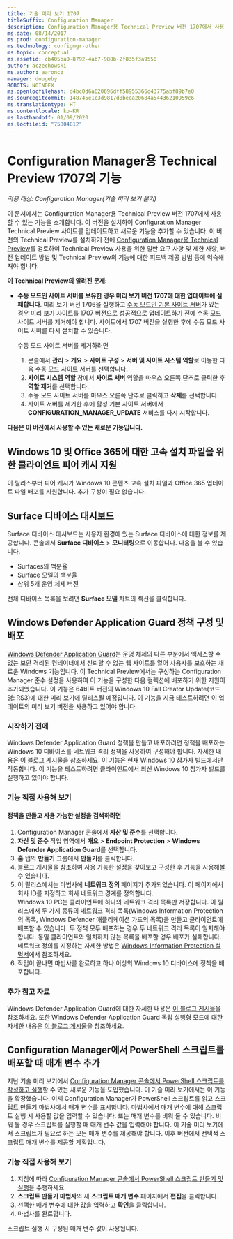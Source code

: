 ```yaml
---
title: 기술 미리 보기 1707
titleSuffix: Configuration Manager
description: Configuration Manager용 Technical Preview 버전 1707에서 사용 가능한 기능에 대해 알아봅니다.
ms.date: 08/14/2017
ms.prod: configuration-manager
ms.technology: configmgr-other
ms.topic: conceptual
ms.assetid: cb405ba0-8792-4ab7-988b-2f835f3a9550
author: aczechowski
ms.author: aaroncz
manager: dougeby
ROBOTS: NOINDEX
ms.openlocfilehash: d4bc0d6a620696dff58955366d43775abf89b7e0
ms.sourcegitcommit: 148745e1c3d9817d8beea20684a54436210959c6
ms.translationtype: HT
ms.contentlocale: ko-KR
ms.lasthandoff: 01/09/2020
ms.locfileid: "75804812"
---
```

# <a name="capabilities-in-technical-preview-1707-for-configuration-manager"></a>Configuration Manager용 Technical Preview 1707의 기능

*적용 대상: Configuration Manager(기술 미리 보기 분기)*

이 문서에서는 Configuration Manager용 Technical Preview 버전 1707에서 사용할 수 있는 기능을 소개합니다. 이 버전을 설치하여 Configuration Manager Technical Preview 사이트를 업데이트하고 새로운 기능을 추가할 수 있습니다. 이 버전의 Technical Preview를 설치하기 전에 [Configuration Manager용 Technical Preview](../../core/get-started/technical-preview.md)를 검토하여 Technical Preview 사용을 위한 일반 요구 사항 및 제한 사항, 버전 업데이트 방법 및 Technical Preview의 기능에 대한 피드백 제공 방법 등에 익숙해져야 합니다.     


<!--  Known Issues Template   
**Known Issues in this Technical Preview:**
-   **Issue Name**. Details
    Workaround details.
-->

**이 Technical Preview의 알려진 문제:**
- **수동 모드인 사이트 서버를 보유한 경우 미리 보기 버전 1707에 대한 업데이트에 실패합니다**. 미리 보기 버전 1706을 실행하고 [수동 모드인 기본 사이트 서버](/sccm/core/get-started/capabilities-in-technical-preview-1706#site-server-role-high-availability)가 있는 경우 미리 보기 사이트를 1707 버전으로 성공적으로 업데이트하기 전에 수동 모드 사이트 서버를 제거해야 합니다. 사이트에서 1707 버전을 실행한 후에 수동 모드 사이트 서버를 다시 설치할 수 있습니다.

  수동 모드 사이트 서버를 제거하려면
  1. 콘솔에서 **관리** > **개요** > **사이트 구성** > **서버 및 사이트 시스템 역할**로 이동한 다음 수동 모드 사이트 서버를 선택합니다.
  2. **사이트 시스템 역할** 창에서 **사이트 서버** 역할을 마우스 오른쪽 단추로 클릭한 후 **역할 제거**를 선택합니다.
  3. 수동 모드 사이트 서버를 마우스 오른쪽 단추로 클릭하고 **삭제**를 선택합니다.
  4. 사이트 서버를 제거한 후에 활성 기본 사이트 서버에서 **CONFIGURATION_MANAGER_UPDATE** 서비스를 다시 시작합니다.



**다음은 이 버전에서 사용할 수 있는 새로운 기능입니다.**  

<!--  Rough Section Template
##  FEATURE

### Procedure 1
### Try it out!  
 Try to complete the following tasks and then send us **Feedback** from the **Home** tab of the Ribbon to let us know how it worked:
 -  Task 1
 -  Task 2              
-->

## <a name="client-peer-cache-support-for-express-installation-files-for-windows-10-and-office-365"></a>Windows 10 및 Office 365에 대한 고속 설치 파일을 위한 클라이언트 피어 캐시 지원
<!-- 1352486 -->
이 릴리스부터 피어 캐시가 Windows 10 콘텐츠 고속 설치 파일과 Office 365 업데이트 파일 배포를 지원합니다. 추가 구성이 필요 없습니다.

## <a name="surface-device-dashboard"></a>Surface 디바이스 대시보드
<!--1355788-->
Surface 디바이스 대시보드는 사용자 환경에 있는 Surface 디바이스에 대한 정보를 제공합니다. 콘솔에서 **Surface 디바이스**  > **모니터링**으로 이동합니다. 다음을 볼 수 있습니다.
- Surfaces의 백분율
- Surface 모델의 백분율
- 상위 5개 운영 체제 버전

전체 디바이스 목록을 보려면 **Surface 모델** 차트의 섹션을 클릭합니다.  

## <a name="configure-and-deploy-windows-defender-application-guard-policies"></a>Windows Defender Application Guard 정책 구성 및 배포
<!-- 1351960 -->

[Windows Defender Application Guard](https://blogs.windows.com/msedgedev/2016/09/27/application-guard-microsoft-edge/#XLxEbcpkuKcFebrw.97)는 운영 체제의 다른 부분에서 액세스할 수 없는 보안 격리된 컨테이너에서 신뢰할 수 없는 웹 사이트를 열어 사용자를 보호하는 새로운 Windows 기능입니다. 이 Technical Preview에서는 구성하는 Configuration Manager 준수 설정을 사용하여 이 기능을 구성한 다음 컬렉션에 배포하기 위한 지원이 추가되었습니다. 이 기능은 64비트 버전의 Windows 10 Fall Creator Update(코드명: RS3)에 대한 미리 보기에 릴리스될 예정입니다. 이 기능을 지금 테스트하려면 이 업데이트의 미리 보기 버전을 사용하고 있어야 합니다.

### <a name="before-you-start"></a>시작하기 전에

Windows Defender Application Guard 정책을 만들고 배포하려면 정책을 배포하는 Windows 10 디바이스를 네트워크 격리 정책을 사용하여 구성해야 합니다. 자세한 내용은 [이 블로그 게시물](https://blogs.windows.com/msedgedev/2016/09/27/application-guard-microsoft-edge/#BmJGKPfSjHHzsMmI.97)을 참조하세요. 이 기능은 현재 Windows 10 참가자 빌드에서만 작동합니다. 이 기능을 테스트하려면 클라이언트에서 최신 Windows 10 참가자 빌드를 실행하고 있어야 합니다.

### <a name="try-it-out"></a>기능 직접 사용해 보기

#### <a name="to-create-a-policy-and-to-browse-the-available-settings"></a>정책을 만들고 사용 가능한 설정을 검색하려면

1. Configuration Manager 콘솔에서 **자산 및 준수**를 선택합니다.
2. **자산 및 준수** 작업 영역에서 **개요** > **Endpoint Protection** > **Windows Defender Application Guard**를 선택합니다.
3. **홈** 탭의 **만들기** 그룹에서  **만들기**를 클릭합니다.
4. 블로그 게시물을 참조하여 사용 가능한 설정을 찾아보고 구성한 후 기능을 사용해볼 수 있습니다.
5. 이 릴리스에서는 마법사에 **네트워크 정의** 페이지가 추가되었습니다. 이 페이지에서 회사 ID를 지정하고 회사 네트워크 경계를 정의합니다.<br>Windows 10 PC는 클라이언트에 하나의 네트워크 격리 목록만 저장합니다. 이 릴리스에서 두 가지 종류의 네트워크 격리 목록(Windows Information Protection의 목록, Windows Defender 애플리케이션 가드의 목록)을 만들고 클라이언트에 배포할 수 있습니다. 두 정책 모두 배포하는 경우 두 네트워크 격리 목록이 일치해야 합니다. 동일 클라이언트와 일치하지 않는 목록을 배포할 경우 배포가 실패합니다.
네트워크 정의를 지정하는 자세한 방법은 [Windows Information Protection 설명서](https://docs.microsoft.com/windows/threat-protection/windows-information-protection/create-wip-policy-using-sccm)에서 참조하세요.
6. 작업이 끝나면 마법사를 완료하고 하나 이상의 Windows 10 디바이스에 정책을 배포합니다.

### <a name="further-reading"></a>추가 참고 자료
Windows Defender Application Guard에 대한 자세한 내용은 [이 블로그 게시물](https://blogs.windows.com/msedgedev/2016/09/27/application-guard-microsoft-edge/#BmJGKPfSjHHzsMmI.97)을 참조하세요. 또한 Windows Defender Application Guard 독립 실행형 모드에 대한 자세한 내용은 [이 블로그 게시물](https://techcommunity.microsoft.com/t5/Windows-Insider-Program/Windows-Defender-Application-Guard-Standalone-mode/td-p/66903)을 참조하세요.

## <a name="add-parameters-when-you-deploy-powershell-scripts-from-configuration-manager"></a>Configuration Manager에서 PowerShell 스크립트를 배포할 때 매개 변수 추가

<!-- 1236459 --->

지난 기술 미리 보기에서 [Configuration Manager 콘솔에서 PowerShell 스크립트를 작성하고 실행](/sccm/core/get-started/capabilities-in-technical-preview-1706#create-and-run-powershell-scripts-from-the-configuration-manager-console)할 수 있는 새로운 기능을 도입했습니다.
이 기술 미리 보기에서는 이 기능을 확장했습니다. 이제 Configuration Manager가 PowerShell 스크립트를 읽고 스크립트 만들기 마법사에서 매개 변수를 표시합니다. 마법사에서 매개 변수에 대해 스크립트 실행 시 사용할 값을 입력할 수 있습니다. 또는 매개 변수를 비워 둘 수 있습니다. 비워 둘 경우 스크립트를 실행할 때 매개 변수 값을 입력해야 합니다.
이 기술 미리 보기에서 스크립트가 필요로 하는 모든 매개 변수를 제공해야 합니다. 이후 버전에서 선택적 스크립트 매개 변수를 제공할 계획입니다.

### <a name="try-it-out"></a>기능 직접 사용해 보기

1. 지침에 따라 [Configuration Manager 콘솔에서 PowerShell 스크립트 만들기 및 실행](/sccm/core/get-started/capabilities-in-technical-preview-1706#create-and-run-powershell-scripts-from-the-configuration-manager-console)을 수행하세요.
2. **스크립트 만들기 마법사**의 새 **스크립트 매개 변수** 페이지에서 **편집**을 클릭합니다.
3. 선택한 매개 변수에 대한 값을 입력하고 **확인**을 클릭합니다.
4. 마법사를 완료합니다.

스크립트 실행 시 구성된 매개 변수 값이 사용됩니다.
